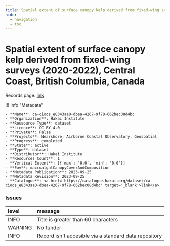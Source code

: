 ```yaml
---
title: Spatial extent of surface canopy kelp derived from fixed-wing surveys (2020-2022), Central Coast, British Columbia, Canada
hide:
  - navigation
  - toc
---
```


# Spatial extent of surface canopy kelp derived from fixed-wing surveys (2020-2022), Central Coast, British Columbia, Canada

Records page: <a href='https://catalogue.hakai.org/dataset/ca-cioos_e8343aa0-dbea-4267-9f78-662bec08d4bc' target='_blank'>link</a>

<div id='map'></div>

!!! info "Metadata"
    
    - **Name**: ca-cioos_e8343aa0-dbea-4267-9f78-662bec08d4bc 
    - **Organization**: Hakai Institute 
    - **Ressource Type**: dataset 
    - **Licence**: CC-BY-4.0 
    - **Private**: False 
    - **Projects**: Nearshore, Airborne Coastal Observatory, Geospatial 
    - **Progress**: completed 
    - **State**: active 
    - **Type**: dataset 
    - **Distributor**: Hakai Institute 
    - **Resources Count**: 1 
    - **Vertical Extent**: [{'max': '0.0', 'min': '0.0'}] 
    - **Eov**: macroalgalCanopyCoverAndComposition 
    - **Metadata Publication**: 2023-09-25 
    - **Metadata Revision**: 2023-09-25 
    - **Catalogue**: <a href='https://catalogue.hakai.org/dataset/ca-cioos_e8343aa0-dbea-4267-9f78-662bec08d4bc' target='_blank'>link</a> 

### Issues

| level   | message                                               |
|:--------|:------------------------------------------------------|
| INFO    | Title is greater than 60 characters                   |
| WARNING | No funder                                             |
| INFO    | Record isn't accesible via a standard data repository |

<script>
   document.addEventListener("DOMContentLoaded", function() {
    var map = L.map('map').setView([51.505, -125.09], 5);
    L.tileLayer('https://tile.openstreetmap.org/{z}/{x}/{y}.png', {
        maxZoom: 19,
        attribution: '&copy; <a href="http://www.openstreetmap.org/copyright">OpenStreetMap</a>'
    }).addTo(map);
    var geojsonFeature = {
        "type": "Feature",
        "properties": {
            "name" : "Spatial extent of surface canopy kelp derived from fixed-wing surveys (2020-2022), Central Coast, British Columbia, Canada"
        },
        "geometry": {'type': 'Polygon', 'coordinates': [[[-128.6, 52.15], [-128.5, 52.23], [-128.2, 52.05], [-128.0, 51.71], [-128.0, 51.63], [-128.2, 51.62], [-128.4, 51.8], [-128.6, 51.89], [-128.6, 51.89], [-128.6, 52.15]]]}
    }
    L.geoJSON(geojsonFeature).addTo(map);
   })
</script>